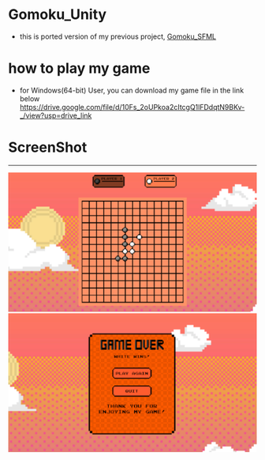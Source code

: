 # Gomoku_Unity
- this is ported version of my previous project, [Gomoku_SFML](https://github.com/GatsLee/Gomoku_SFML)

# how to play my game
- for Windows(64-bit) User, you can download my game file in the link below
https://drive.google.com/file/d/10Fs_2oUPkoa2cItcgQ1lFDdqtN9BKv-_/view?usp=drive_link

# ScreenShot
---
![gameplayFootage](https://github.com/GatsLee/Gomoku_Unity/blob/master/Screenshot/gameplayFootage1.png)
![gameplayFootage](https://github.com/GatsLee/Gomoku_Unity/blob/master/Screenshot/gameplayFootage2.png)
